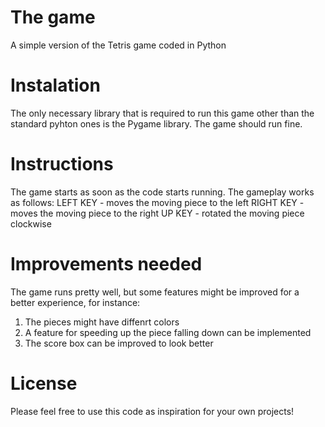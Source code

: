# The game
A simple version of the Tetris game coded in Python

# Instalation
The only necessary library that is required to run this game other than the standard pyhton ones is the Pygame library. The game should run fine.

# Instructions
The game starts as soon as the code starts running. The gameplay works as follows:
LEFT KEY - moves the moving piece to the left
RIGHT KEY - moves the moving piece to the right
UP KEY - rotated the moving piece clockwise

# Improvements needed
The game runs pretty well, but some features might be improved for a better experience, for instance: 

  1. The pieces might have diffenrt colors
  2. A feature for speeding up the piece falling down can be implemented
  3. The score box can be improved to look better

# License
Please feel free to use this code as inspiration for your own projects!

